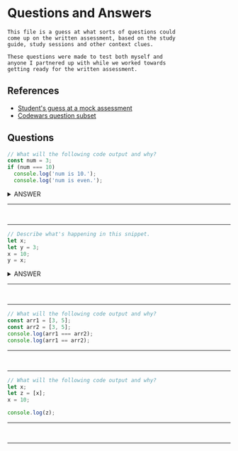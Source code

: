 # Questions and Answers
```
This file is a guess at what sorts of questions could 
come up on the written assessment, based on the study 
guide, study sessions and other context clues. 

These questions were made to test both myself and 
anyone I partnered up with while we worked towards 
getting ready for the written assessment. 
```

## References
- [Student's guess at a mock assessment](https://www.notion.so/mock-assesment-197889906e3a4aec844c9b62fcbb8fd9)
- [Codewars question subset](https://s3.us-west-2.amazonaws.com/secure.notion-static.com/5eef3b71-3bc7-457c-8c5b-db7e2b0e9ca5/RB109_Live_Assessment__Codewars_Practice_Problems.pdf?X-Amz-Algorithm=AWS4-HMAC-SHA256&X-Amz-Content-Sha256=UNSIGNED-PAYLOAD&X-Amz-Credential=AKIAT73L2G45EIPT3X45%2F20211118%2Fus-west-2%2Fs3%2Faws4_request&X-Amz-Date=20211118T131432Z&X-Amz-Expires=86400&X-Amz-Signature=16c2334c7d0f54e1b95369c2d3e70532e94700e84b89f6592798f0b3093250df&X-Amz-SignedHeaders=host&response-content-disposition=filename%20%3D%22RB109%2520Live%2520Assessment_%2520Codewars%2520Practice%2520Problems.pdf%22&x-id=GetObject)

## Questions
``` js
// What will the following code output and why?
const num = 3;
if (num === 10) 
  console.log('num is 10.');
  console.log('num is even.');
```

<details><summary>ANSWER</summary>
<p>

The code will output `num is even` because
on line 2 we are checking if `num === 10`.
Since it evaluates to `false`, only the 
code on line 4 is executed.   
When JavaScript evaluates if statements, 
only the first line after the statement 
will be included as part of the if block 
when curly braces `{}` are excluded. 
</p>
</details>



<hr>
<br>
<hr>

``` js
// Describe what's happening in this snippet.
let x;
let y = 3;
x = 10;
y = x;
```
<details><summary>ANSWER</summary>
<p> 

In line 1 we are declaring the variable `x`. 
In line 2 we are declaring the variable `y` and initializing it to `3`.
In line 3 we are assigning the value 10 to the variable `x`.
In line 4 we are reassigning the variable `x` to `y`.
</p>
</details>



<hr>
<br>
<hr>

``` js
// What will the following code output and why?
const arr1 = [3, 5];
const arr2 = [3, 5];
console.log(arr1 === arr2);
console.log(arr1 == arr2);
```

<hr>
<br>
<hr>

``` js
// What will the following code output and why?
let x;
let z = [x];
x = 10;

console.log(z);
```

<hr>
<br>
<hr>